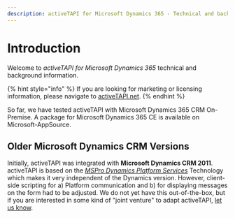 ```yaml
---
description: activeTAPI for Microsoft Dynamics 365 - Technical and background information
---
```


# Introduction

Welcome to _activeTAPI for Microsoft Dynamics 365_ technical and background information.

{% hint style="info" %}
If you are looking for marketing or licensing information, please navigate to [activeTAPI.net](https://activeTAPI.net).
{% endhint %}

So far, we have tested activeTAPI with Microsoft Dynamics 365 CRM On-Premise. A package for Microsoft Dynamics 365 CE is available on Microsoft-AppSource.

## Older Microsoft Dynamics CRM Versions

Initially, activeTAPI was integrated with **Microsoft Dynamics CRM 2011**. activeTAPI is based on the [_MSPro Dynamics Platform Services_](serviceplatform/introduction.md) Technology which makes it very independent of the Dynamics version. However, client-side scripting for a\) Platform communication and b\) for displaying messages on the form had to be adjusted. We do not yet have this out-of-the-box, but if you are interested in some kind of "joint venture" to adapt activeTAPI, [let us know](mailto:msc@activeTAPI.net).

